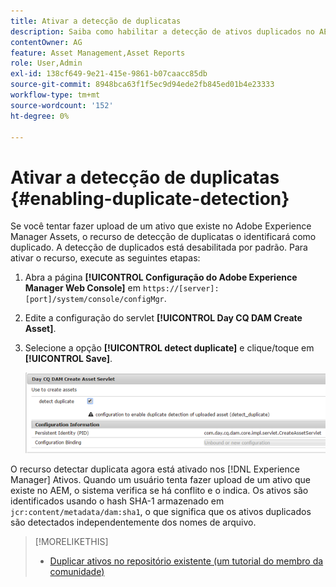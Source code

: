 ```yaml
---
title: Ativar a detecção de duplicatas
description: Saiba como habilitar a detecção de ativos duplicados no AEM.
contentOwner: AG
feature: Asset Management,Asset Reports
role: User,Admin
exl-id: 138cf649-9e21-415e-9861-b07caacc85db
source-git-commit: 8948bca63f1f5ec9d94ede2fb845ed01b4e23333
workflow-type: tm+mt
source-wordcount: '152'
ht-degree: 0%

---
```


# Ativar a detecção de duplicatas {#enabling-duplicate-detection}

Se você tentar fazer upload de um ativo que existe no Adobe Experience Manager Assets, o recurso de detecção de duplicatas o identificará como duplicado. A detecção de duplicados está desabilitada por padrão. Para ativar o recurso, execute as seguintes etapas:

1. Abra a página **[!UICONTROL Configuração do Adobe Experience Manager Web Console]** em `https://[server]:[port]/system/console/configMgr`.
1. Edite a configuração do servlet **[!UICONTROL Day CQ DAM Create Asset]**.
1. Selecione a opção **[!UICONTROL detect duplicate]** e clique/toque em **[!UICONTROL Save]**.

   ![Selecione a opção detectar duplicata no servlet](assets/chlimage_1-377.png)

O recurso detectar duplicata agora está ativado nos [!DNL Experience Manager] Ativos. Quando um usuário tenta fazer upload de um ativo que existe no AEM, o sistema verifica se há conflito e o indica. Os ativos são identificados usando o hash SHA-1 armazenado em `jcr:content/metadata/dam:sha1`, o que significa que os ativos duplicados são detectados independentemente dos nomes de arquivo.

>[!MORELIKETHIS]
>
>* [Duplicar ativos no repositório existente (um tutorial do membro da comunidade)](https://experience-aem.blogspot.com/2019/06/aem-65-find-duplicate-assets-binaries-in-existing-repository.html)

